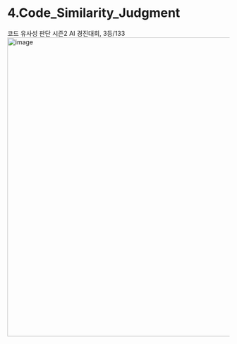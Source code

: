 # 4.Code_Similarity_Judgment
코드 유사성 판단 시즌2 AI 경진대회, 3등/133
<img width="874" height="680" alt="image" src="https://github.com/user-attachments/assets/f943b0e3-e27e-4892-ad94-eb7ea4fa4835" />
